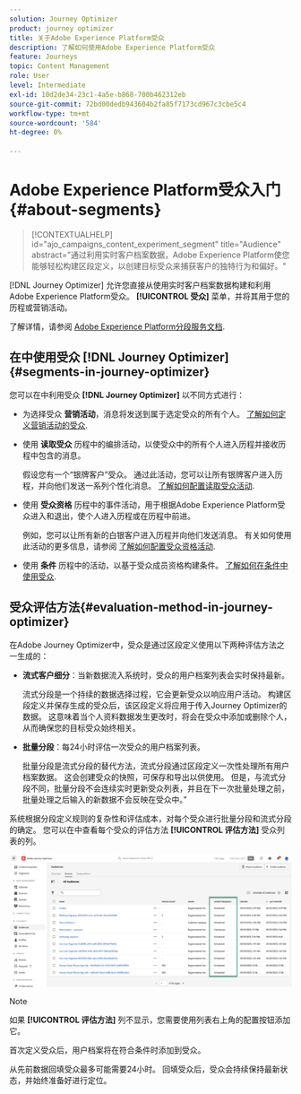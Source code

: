 ```yaml
---
solution: Journey Optimizer
product: journey optimizer
title: 关于Adobe Experience Platform受众
description: 了解如何使用Adobe Experience Platform受众
feature: Journeys
topic: Content Management
role: User
level: Intermediate
exl-id: 10d2de34-23c1-4a5e-b868-700b462312eb
source-git-commit: 72bd00dedb943604b2fa85f7173cd967c3cbe5c4
workflow-type: tm+mt
source-wordcount: '584'
ht-degree: 0%

---
```


# Adobe Experience Platform受众入门 {#about-segments}

>[!CONTEXTUALHELP]
>id="ajo_campaigns_content_experiment_segment"
>title="Audience"
>abstract="通过利用实时客户档案数据，Adobe Experience Platform使您能够轻松构建区段定义，以创建目标受众来捕获客户的独特行为和偏好。"

[!DNL Journey Optimizer] 允许您直接从使用实时客户档案数据构建和利用Adobe Experience Platform受众。 **[!UICONTROL 受众]** 菜单，并将其用于您的历程或营销活动。

了解详情，请参阅 [Adobe Experience Platform分段服务文档](https://experienceleague.adobe.com/docs/experience-platform/segmentation/home.html).

## 在中使用受众 [!DNL Journey Optimizer] {#segments-in-journey-optimizer}

您可以在中利用受众 **[!DNL Journey Optimizer]** 以不同方式进行：

* 为选择受众 **营销活动**，消息将发送到属于选定受众的所有个人。 [了解如何定义营销活动的受众](../campaigns/create-campaign.md#define-the-audience-audience).

* 使用 **读取受众** 历程中的编排活动，以使受众中的所有个人进入历程并接收历程中包含的消息。

  假设您有一个“银牌客户”受众。 通过此活动，您可以让所有银牌客户进入历程，并向他们发送一系列个性化消息。 [了解如何配置读取受众活动](../building-journeys/read-audience.md#configuring-segment-trigger-activity).

* 使用 **受众资格** 历程中的事件活动，用于根据Adobe Experience Platform受众进入和退出，使个人进入历程或在历程中前进。

  例如，您可以让所有新的白银客户进入历程并向他们发送消息。 有关如何使用此活动的更多信息，请参阅 [了解如何配置受众资格活动](../building-journeys/audience-qualification-events.md).

* 使用 **条件** 历程中的活动，以基于受众成员资格构建条件。 [了解如何在条件中使用受众](../building-journeys/condition-activity.md#using-a-segment).

## 受众评估方法{#evaluation-method-in-journey-optimizer}

在Adobe Journey Optimizer中，受众是通过区段定义使用以下两种评估方法之一生成的：

* **流式客户细分**：当新数据流入系统时，受众的用户档案列表会实时保持最新。

  流式分段是一个持续的数据选择过程，它会更新受众以响应用户活动。 构建区段定义并保存生成的受众后，该区段定义将应用于传入Journey Optimizer的数据。 这意味着当个人资料数据发生更改时，将会在受众中添加或删除个人，从而确保您的目标受众始终相关。

* **批量分段**：每24小时评估一次受众的用户档案列表。

  批量分段是流式分段的替代方法，流式分段通过区段定义一次性处理所有用户档案数据。 这会创建受众的快照，可保存和导出以供使用。 但是，与流式分段不同，批量分段不会连续实时更新受众列表，并且在下一次批量处理之前，批量处理之后输入的新数据不会反映在受众中。”

系统根据分段定义规则的复杂性和评估成本，对每个受众进行批量分段和流式分段的确定。 您可以在中查看每个受众的评估方法 **[!UICONTROL 评估方法]** 受众列表的列。

![](assets/evaluation-method.png)

>[!NOTE]
>
>如果 **[!UICONTROL 评估方法]** 列不显示，您需要使用列表右上角的配置按钮添加它。

首次定义受众后，用户档案将在符合条件时添加到受众。

从先前数据回填受众最多可能需要24小时。 回填受众后，受众会持续保持最新状态，并始终准备好进行定位。
